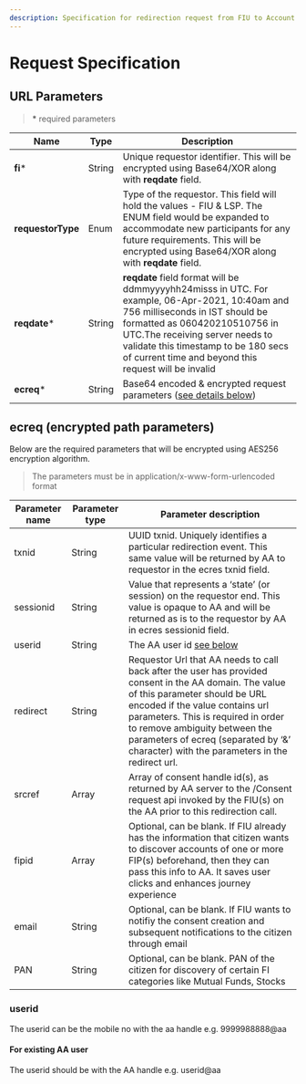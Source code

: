 ```yaml
---
description: Specification for redirection request from FIU to Account Aggregator
---
```


# Request Specification

## **URL** Parameters

> **\*** required parameters

| Name              | Type   | Description                                                                                                                                                                                                                                                                                         |
| ----------------- | ------ | --------------------------------------------------------------------------------------------------------------------------------------------------------------------------------------------------------------------------------------------------------------------------------------------------- |
| **fi**\*          | String | Unique requestor identifier. This will be encrypted using Base64/XOR along with **reqdate** field.                                                                                                                                                                                                  |
| **requestorType** | Enum   | Type of the requestor. This field will hold the values - FIU & LSP. The ENUM field would be expanded to accommodate new participants for any future requirements. This will be encrypted using Base64/XOR along with **reqdate** field.                                                             |
| **reqdate**\*     | String | **reqdate** field format will be ddmmyyyyhh24misss in UTC. For example, 06-Apr-2021, 10:40am and 756 milliseconds in IST should be formatted as 060420210510756 in UTC.The receiving server needs to validate this timestamp to be 180 secs of current time and beyond this request will be invalid |
| **ecreq**\*       | String | Base64 encoded & encrypted request parameters ([see details below](request-specification.md#ecreq-encrypted-path-parameters))                                                                                                                                                                       |

## ecreq (encrypted path parameters)

Below are the required parameters that will be encrypted using AES256 encryption algorithm.

> The parameters must be in application/x-www-form-urlencoded format

| **Parameter name** | **Parameter type** | **Parameter description**                                                                                                                                                                                                                                                                                                                  |
| ------------------ | ------------------ | ------------------------------------------------------------------------------------------------------------------------------------------------------------------------------------------------------------------------------------------------------------------------------------------------------------------------------------------ |
| txnid              | String             | UUID txnid. Uniquely identifies a particular redirection event. This same value will be returned by AA to requestor in the ecres txnid field.                                                                                                                                                                                              |
| sessionid          | String             | Value that represents a ‘state’ (or session) on the requestor end. This value is opaque to AA and will be returned as is to the requestor by AA in ecres sessionid field.                                                                                                                                                                  |
| userid             | String             | The AA user id [see below](#userid)                                                                                                                                                                                                                                                                                                        |
| redirect           | String             | Requestor Url that AA needs to call back after the user has provided consent in the AA domain. The value of this parameter should be URL encoded if the value contains url parameters. This is required in order to remove ambiguity between the parameters of ecreq (separated by ‘&’ character) with the parameters in the redirect url. |
| srcref             | Array              | Array of consent handle id(s), as returned by AA server to the /Consent request api invoked by the FIU(s) on the AA prior to this redirection call.                                                                                                                                                                                        |
| fipid              | Array              | Optional, can be blank. If FIU already has the information that citizen wants to discover accounts of one or more FIP(s) beforehand, then they can pass this info to AA. It saves user clicks and enhances journey experience                                                                                                              |
| email           | String              | Optional, can be blank. If FIU wants to notifiy the consent creation and subsequent notifications to the citizen through email
| PAN              | String              | Optional, can be blank. PAN of the citizen for discovery of certain FI categories like Mutual Funds, Stocks

### userid

The userid can be the mobile no with the aa handle e.g. 9999988888@aa

#### For existing AA user

The userid should be with the AA handle e.g. userid@aa
